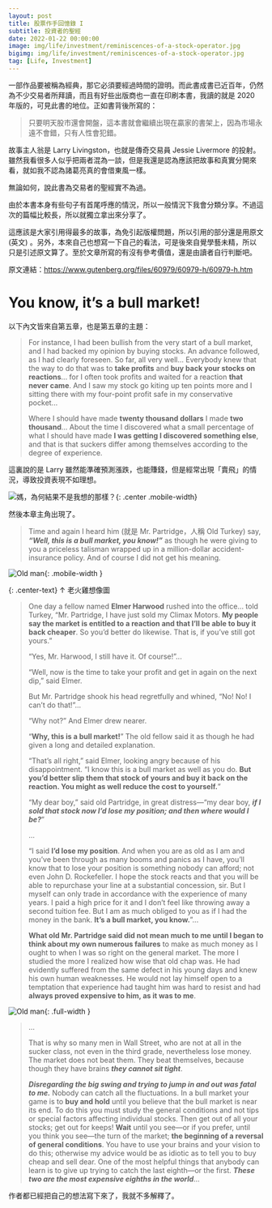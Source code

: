 ```yaml
---
layout: post
title: 股票作手回憶錄 I
subtitle: 投資者的聖經
date: 2022-01-22 00:00:00
image: img/life/investment/reminiscences-of-a-stock-operator.jpg
bigimg: img/life/investment/reminiscences-of-a-stock-operator.jpg
tag: [Life, Investment]
---
```


一部作品要被稱為經典，那它必須要經過時間的證明。而此書成書已近百年，仍然為不少交易者所拜讀，而且有好些出版商也一直在印刷本書，我讀的就是 2020 年版的，可見此書的地位。正如書背後所寫的：

> 只要明天股市還會開盤，這本書就會繼續出現在贏家的書架上，因為市場永遠不會錯，只有人性會犯錯。

故事主人翁是 Larry Livingston，也就是傳奇交易員 Jessie Livermore 的投射。雖然我看很多人似乎把兩者混為一談，但是我還是認為應該把故事和真實分開來看，就如我不認為諸葛亮真的會借東風一樣。

無論如何，說此書為交易者的聖經實不為過。

由於本書本身有些句子有首尾呼應的情況，所以一般情況下我會分類分享。不過這次的篇幅比較長，所以就獨立拿出來分享了。

這應該是大家引用得最多的故事，為免引起版權問題，所以引用的部分還是用原文 (英文) 。另外，本來自己也想寫一下自己的看法，可是後來自覺學藝未精，所以只是引述原文算了。至於文章所寫的有沒有參考價值，還是由讀者自行判斷吧。

原文連結：<https://www.gutenberg.org/files/60979/60979-h/60979-h.htm>

# You know, it’s a bull market!

以下內文皆來自第五章，也是第五章的主題：

> For instance, I had been bullish from the very start of a bull market, and I had backed my opinion by buying stocks. An advance followed, as I had clearly foreseen. So far, all very well... Everybody knew that the way to do that was to **take profits** and **buy back your stocks on reactions**... for I often took profits and waited for a reaction **that never came**. And I saw my stock go kiting up ten points more and I sitting there with my four-point profit safe in my conservative pocket...
>
> Where I should have made **twenty thousand dollars** I made **two thousand**... About the time I discovered what a small percentage of what I should have made **I was getting I discovered something else**, and that is that suckers differ among themselves according to the degree of experience.

這裏說的是 Larry 雖然能準確預測漲跌，也能賺錢，但是經常出現「賣飛」的情況，導致投資表現不如理想。

![媽，為何結果不是我想的那樣？](../img/cap/why.jpg){: .center .mobile-width}

然後本章主角出現了。

> Time and again I heard him (就是 Mr. Partridge，人稱 Old Turkey) say, **_“Well, this is a bull market, you know!”_** as though he were giving to you a priceless talisman wrapped up in a million-dollar accident-insurance policy. And of course I did not get his meaning.

![Old man](https://source.unsplash.com/sO3WT9XJOhE){: .mobile-width }

{: .center-text}
↑ 老火雞想像圖

> One day a fellow named **Elmer Harwood** rushed into the office... told Turkey, “Mr. Partridge, I have just sold my Climax Motors. **My people say the market is entitled to a reaction and that I’ll be able to buy it back cheaper**. So you’d better do likewise. That is, if you’ve still got yours.”
>
> “Yes, Mr. Harwood, I still have it. Of course!”...
>
> “Well, now is the time to take your profit and get in again on the next dip,” said Elmer.
>
> But Mr. Partridge shook his head regretfully and whined, “No! No! I can’t do that!”...
>
> “Why not?” And Elmer drew nearer.
>
> “**Why, this is a bull market!**” The old fellow said it as though he had given a long and detailed explanation.
>
> “That’s all right,” said Elmer, looking angry because of his disappointment. “I know this is a bull market as well as you do. **But you’d better slip them that stock of yours and buy it back on the reaction. You might as well reduce the cost to yourself.**”
>
> “My dear boy,” said old Partridge, in great distress—“my dear boy, **_if I sold that stock now I’d lose my position; and then where would I be?_**”
>
> ...
>
> “I said **I’d lose my position**. And when you are as old as I am and you’ve been through as many booms and panics as I have, you’ll know that to lose your position is something nobody can afford; not even John D. Rockefeller. I hope the stock reacts and that you will be able to repurchase your line at a substantial concession, sir. But I myself can only trade in accordance with the experience of many years. I paid a high price for it and I don’t feel like throwing away a second tuition fee. But I am as much obliged to you as if I had the money in the bank. **It’s a bull market, you know.**”...
>
> **What old Mr. Partridge said did not mean much to me until I began to think about my own numerous failures** to make as much money as I ought to when I was so right on the general market. The more I studied the more I realized how wise that old chap was. He had evidently suffered from the same defect in his young days and knew his own human weaknesses. He would not lay himself open to a temptation that experience had taught him was hard to resist and had **always proved expensive to him, as it was to me**.

![Old man](https://source.unsplash.com/QCF2ykBsC2I){: .full-width }

> ...
>
> That is why so many men in Wall Street, who are not at all in the sucker class, not even in the third grade, nevertheless lose money. The market does not beat them. They beat themselves, because though they have brains **_they cannot sit tight_**.
>
> **_Disregarding the big swing and trying to jump in and out was fatal to me._** Nobody can catch all the fluctuations. In a bull market your game is to **buy and hold** until you believe that the bull market is near its end. To do this you must study the general conditions and not tips or special factors affecting individual stocks. Then get out of all your stocks; get out for keeps! **Wait** until you see—or if you prefer, until you think you see—the turn of the market; **the beginning of a reversal of general conditions**. You have to use your brains and your vision to do this; otherwise my advice would be as idiotic as to tell you to buy cheap and sell dear. One of the most helpful things that anybody can learn is to give up trying to catch the last eighth—or the first. **_These two are the most expensive eighths in the world_**...

作者都已經把自己的想法寫下來了，我就不多解釋了。

